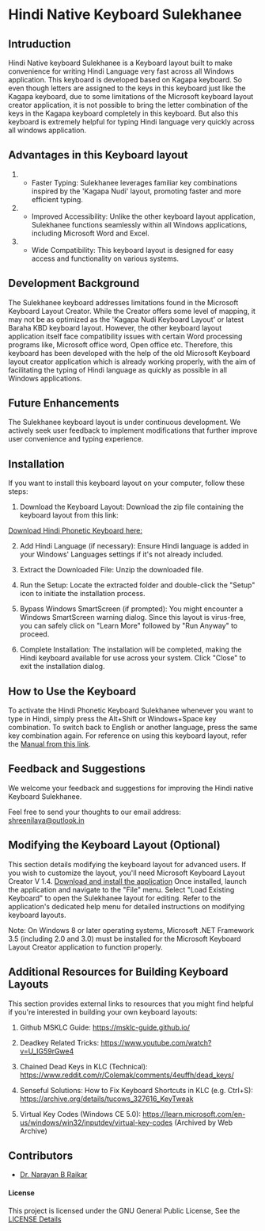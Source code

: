 # Hindi Native Keyboard Sulekhanee

## Intruduction

Hindi Native keyboard Sulekhanee is a Keyboard layout built to make convenience for writing Hindi Language very fast across all Windows application. This keyboard is developed based on Kagapa keyboard. So even though letters are assigned to the keys in this keyboard just like the Kagapa keyboard, due to some limitations of the Microsoft keyboard layout creator application, it is not possible to bring the letter combination of the keys in the Kagapa keyboard completely in this keyboard. But also this keyboard is extremely helpful for typing Hindi language very quickly across all windows application. 

## Advantages in this Keyboard layout

1. * Faster Typing: Sulekhanee leverages familiar key combinations inspired by the 'Kagapa Nudi' layout, promoting faster and more efficient typing.

2. * Improved Accessibility: Unlike the other keyboard layout application, Sulekhanee functions seamlessly within all Windows applications, including Microsoft Word and Excel.

3. * Wide Compatibility: This keyboard layout is designed for easy access and functionality on various systems.

## Development Background

The Sulekhanee keyboard addresses limitations found in the Microsoft Keyboard Layout Creator. While the Creator offers some level of mapping, it may not be as optimized as the 'Kagapa Nudi Keyboard Layout' or latest Baraha  KBD keyboard layout.
However, the other keyboard layout application itself face compatibility issues with certain Word processing programs like, Microsoft office word, Open office etc. Therefore, this keyboard has been developed with the help of the old Microsoft Keyboard layout creator application which is already working properly, with the aim of facilitating the typing of Hindi language as quickly as possible in all Windows applications.

## Future Enhancements

The Sulekhanee keyboard layout is under continuous development. We actively seek user feedback to implement modifications that further improve user convenience and typing experience.

## Installation

If you want to install this keyboard layout on your computer, follow these steps:

1. Download the Keyboard Layout: Download the zip file containing the keyboard layout from this link:

[Download Hindi Phonetic Keyboard here:](https://github.com/narayan-b-raikar/Hindi-Keyboard-Sulekhanee/releases/download/V4.5.0/Hindi.Native.Keyboard.Sulekhanee.V4.5.0.Zip)

2. Add Hindi Language (if necessary): Ensure Hindi language is added in your Windows' Languages settings if it's not already included.

3. Extract the Downloaded File: Unzip the downloaded file.

4. Run the Setup: Locate the extracted folder and double-click the "Setup" icon to initiate the installation process.

5. Bypass Windows SmartScreen (if prompted): You might encounter a Windows SmartScreen warning dialog. Since this layout is virus-free, you can safely click on "Learn More" followed by "Run Anyway" to proceed.

6. Complete Installation: The installation will be completed, making the Hindi keyboard available for use across your system. Click "Close" to exit the installation dialog.

## How to Use the Keyboard

To activate the Hindi Phonetic Keyboard Sulekhanee whenever you want to type in Hindi, simply press the Alt+Shift or Windows+Space key combination. To switch back to English or another language, press the same key combination again.
For reference on using this keyboard layout, refer the [Manual from this link](https://github.com/narayan-b-raikar/Hindi-Keyboard-Sulekhanee/blob/main/Manual.md).

## Feedback and Suggestions

We welcome your feedback and suggestions for improving the Hindi native Keyboard Sulekhanee. 

Feel free to send your thoughts to our email address: [shreenilaya@outlook.in](shreenilaya@outlook.in)

## Modifying the Keyboard Layout (Optional)

This section details modifying the keyboard layout for advanced users. 
If you wish to customize the layout, you'll need Microsoft Keyboard Layout Creator V 1.4.
[Download and install the application](https://www.microsoft.com/en-us/download/details.aspx?id=102134)
Once installed, launch the application and navigate to the "File" menu. Select "Load Existing Keyboard" to open the Sulekhanee layout for editing. Refer to the application's dedicated help menu for detailed instructions on modifying keyboard layouts.

Note: On Windows 8 or later operating systems, Microsoft .NET Framework 3.5 (including 2.0 and 3.0) must be installed for the Microsoft Keyboard Layout Creator application to function properly.

## Additional Resources for Building Keyboard Layouts

This section provides external links to resources that you might find helpful if you're interested in building your own keyboard layouts:

1. Github MSKLC Guide: https://msklc-guide.github.io/

2. Deadkey Related Tricks: https://www.youtube.com/watch?v=U_IG59rGwe4

3. Chained Dead Keys in KLC (Technical): https://www.reddit.com/r/Colemak/comments/4euffh/dead_keys/

4. Senseful Solutions: How to Fix Keyboard Shortcuts in KLC (e.g. Ctrl+S): https://archive.org/details/tucows_327616_KeyTweak

5. Virtual Key Codes (Windows CE 5.0): https://learn.microsoft.com/en-us/windows/win32/inputdev/virtual-key-codes (Archived by Web Archive)

 ## Contributors

* [Dr. Narayan B Raikar](narayan-b-raikar)

#### License

This project is licensed under the GNU General Public License, See the [LICENSE Details](LICENSE) 

